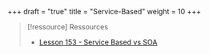 +++
draft = "true"
title = "Service-Based"
weight = 10
+++

> [!ressource] Ressources
> - [Lesson 153 - Service Based vs SOA](https://youtu.be/l6-za59eMKQ)

